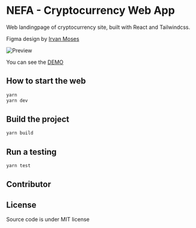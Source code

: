 # NEFA - Cryptocurrency Web App

Web landingpage of cryptocurrency site, built with React and Tailwindcss.

Figma design by [Irvan Moses](https://dribbble.com/irvan_moses)

![Preview](https://i.ibb.co/r6wHtcW/image.png)

You can see the [DEMO](https://nefa.netlify.app)

## How to start the web

```bash
yarn
yarn dev
```

## Build the project

```bash
yarn build
```

## Run a testing

```bash
yarn test
```

## Contributor

## License

Source code is under MIT license
